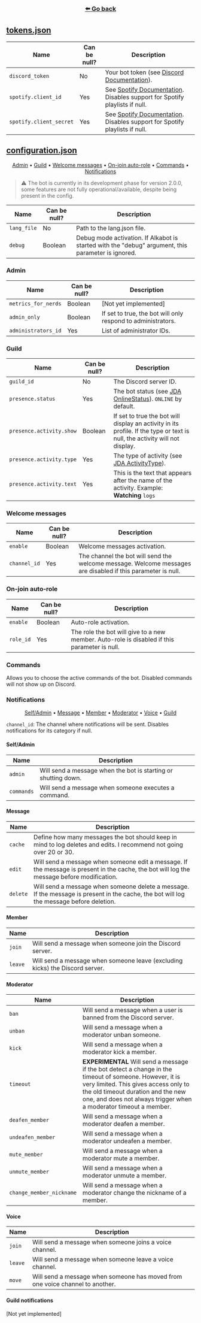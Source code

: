 <h3 align="center">
  <b><a href="https://github.com/alkanife/alkabot/">⬅️ Go back</a></b>
</h3>

## [tokens.json](https://github.com/alkanife/alkabot/blob/main/template_folder/tokens.json)

| Name | Can be null? | Description |
| -- | -- | -- |
| `discord_token` | No | Your bot token (see [Discord Documentation](https://discord.com/developers/docs/intro)). |
| `spotify.client_id` | Yes | See [Spotify Documentation](https://developer.spotify.com/documentation/web-api/). Disables support for Spotify playlists if null. |
| `spotify.client_secret` | Yes | See [Spotify Documentation](https://developer.spotify.com/documentation/web-api/). Disables support for Spotify playlists if null. |

## [configuration.json](https://github.com/alkanife/alkabot/blob/main/template_folder/configuration.json)

<p align="center">
  <a href="#admin">Admin</a>
  •
  <a href="#guild">Guild</a>
  •
  <a href="#welcome-messages">Welcome messages</a>
  •
  <a href="#on-join-auto-role">On-join auto-role</a>
  •
  <a href="#commands">Commands</a>
  •
  <a href="#notifications">Notifications</a>
</p>

> :warning: The bot is currently in its development phase for version 2.0.0, some features are not fully operational/available, despite being present in the config.

| Name | Can be null? | Description |
| -- | -- | -- |
| `lang_file` | No | Path to the lang.json file. |
| `debug` | Boolean | Debug mode activation. If Alkabot is started with the "debug" argument, this parameter is ignored. |

### Admin
| Name | Can be null? | Description |
| -- | -- | -- |
| `metrics_for_nerds` | Boolean | [Not yet implemented] |
| `admin_only` | Boolean | If set to true, the bot will only respond to administrators. |
| `administrators_id` | Yes | List of administrator IDs. |

### Guild
| Name | Can be null? | Description |
| -- | -- | -- |
| `guild_id` | No | The Discord server ID. |
| `presence.status` | Yes | The bot status (see [JDA OnlineStatus](https://javadoc.io/doc/net.dv8tion/JDA/latest/net/dv8tion/jda/api/OnlineStatus.html)). `ONLINE` by default. |
| `presence.activity.show` | Boolean | If set to true the bot will display an activity in its profile. If the type or text is null, the activity will not display. |
| `presence.activity.type` | Yes | The type of activity (see [JDA ActivityType](https://javadoc.io/doc/net.dv8tion/JDA/latest/net/dv8tion/jda/api/entities/Activity.ActivityType.html)). |
| `presence.activity.text` | Yes | This is the text that appears after the name of the activity. Example: **Watching** `logs` |

### Welcome messages
| Name | Can be null? | Description |
| -- | -- | -- |
| `enable` | Boolean | Welcome messages activation. |
| `channel_id` | Yes | The channel the bot will send the welcome message. Welcome messages are disabled if this parameter is null. |

### On-join auto-role
| Name | Can be null? | Description |
| -- | -- | -- |
| `enable` | Boolean | Auto-role activation. |
| `role_id` | Yes | The role the bot will give to a new member. Auto-role is disabled if this parameter is null. |

### Commands
Allows you to choose the active commands of the bot. Disabled commands will not show up on Discord.

### Notifications

<p align="center">
  <a href="#self-admin">Self/Admin</a>
  •
  <a href="#message">Message</a>
  •
  <a href="#member">Member</a>
  •
  <a href="#moderator">Moderator</a>
  •
  <a href="#voice">Voice</a>
  •
  <a href="#guild-notifications">Guild</a>
</p>

`channel_id`: The channel where notifications will be sent. Disables notifications for its category if null.

#### Self/Admin
| Name | Description |
| -- | -- |
| `admin` | Will send a message when the bot is starting or shutting down. |
| `commands` | Will send a message when someone executes a command. |

#### Message
| Name | Description |
| -- | -- |
| `cache` | Define how many messages the bot should keep in mind to log deletes and edits. I recommend not going over 20 or 30. |
| `edit` | Will send a message when someone edit a message. If the message is present in the cache, the bot will log the message before modification. |
| `delete` | Will send a message when someone delete a message. If the message is present in the cache, the bot will log the message before deletion. |

#### Member
| Name | Description |
| -- | -- |
| `join` | Will send a message when someone join the Discord server. |
| `leave` | Will send a message when someone leave (excluding kicks) the Discord server. |

#### Moderator
| Name | Description |
| -- | -- |
| `ban` | Will send a message when a user is banned from the Discord server. |
| `unban` | Will send a message when a moderator unban someone. |
| `kick` | Will send a message when a moderator kick a member. |
| `timeout` | **EXPERIMENTAL** Will send a message if the bot detect a change in the timeout of someone. However, it is very limited. This gives access only to the old timeout duration and the new one, and does not always trigger when a moderator timeout a member. |
| `deafen_member` | Will send a message when a moderator deafen a member. |
| `undeafen_member` | Will send a message when a moderator undeafen a member. |
| `mute_member` | Will send a message when a moderator mute a member. |
| `unmute_member` | Will send a message when a moderator unmute a member. |
| `change_member_nickname` | Will send a message when a moderator change the nickname of a member. |

#### Voice
| Name | Description |
| -- | -- |
| `join` | Will send a message when someone joins a voice channel. |
| `leave` | Will send a message when someone leave a voice channel. |
| `move` | Will send a message when someone has moved from one voice channel to another. |

#### Guild notifications
[Not yet implemented]